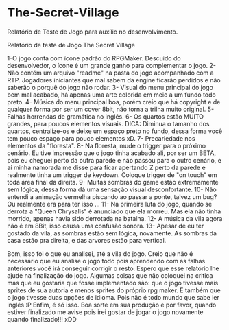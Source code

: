 # The-Secret-Village
Relatório de Teste de Jogo para auxílio no desenvolvimento. 

Relatório de teste de Jogo
The Secret Village

1-O jogo conta com ícone padrão do RPGMaker. Descuido do desenvolvedor, o ícone é um grande ganho para complementar o jogo.
2-Não contém um arquivo "readme" na pasta do jogo acompanhado com a RTP. Jogadores iniciantes que mal sabem da engine ficarão perdidos e não saberão o porquê do jogo não rodar.
3- Visual do menu principal do jogo bem mal acabado, há apenas uma arte colorida em meio a um fundo todo preto.
4- Música do menu principal boa, porém creio que há copyright e de qualquer forma por ser um cover 8bit, não torna a trilha muito original.
5- Falhas horrendas de gramática no inglês. 
6- Os quartos estão MUITO grandes, para poucos elementos visuais. DICA: Diminua o tamanho dos quartos, centralize-os e deixe um espaço preto no fundo, dessa forma você tem pouco espaço para pouco elementos xD.
7- Precariedade nos elementos da "floresta".
8- Na floresta, mude o trigger para o próximo cenário. Eu tive impressão que o jogo tinha acabado ali, por ser um BETA, pois eu cheguei perto da outra parede e não passou para o outro cenário, e aí minha namorada me disse para ficar apertando Z perto da parede e realmente tinha um trigger de keydown. Coloque trigger de "on touch" em toda área final da direita.
9- Muitas sombras do game estão extremamente sem lógica, dessa forma dá uma sensação visual desconfortante.
10- Não entendi a animação vermelha piscando ao passar a ponte, talvez um bug? Ou realmente era para ter isso ...
11- Na primeira luta do jogo, quando se derrota a "Queen Chrysalis" é anunciado que ela morreu. Mas ela não tinha morrido, apenas havia sido derrotada na batalha.
12- A música da vila agora não é em 8Bit, isso causa uma confusão sonora.
13- Apesar de eu ter gostado da vila, as sombras estão sem lógica, novamente. As sombras da casa estão pra direita, e das arvores estão para vertical.

Bom, isso foi o que eu analisei, até a vila do jogo. Creio que não é necessário que eu analise o jogo todo pois aprendendo com as falhas anteriores você irá conseguir corrigir o resto.
Espero que esse relatório lhe ajude na finalização do jogo.
Algumas coisas que não coloquei na critica mas que eu gostaria que fosse implementado são: que o jogo tivesse mais sprites de sua autoria e menos sprites do próprio rpg maker. E também que o jogo tivesse duas opções de idioma. Pois não é todo mundo que sabe ler inglês :P
Enfim, é só isso. Boa sorte em sua produção e por favor, quando estiver finalizado me avise pois irei gostar de jogar o jogo novamente quando finalizado!!! xDD

